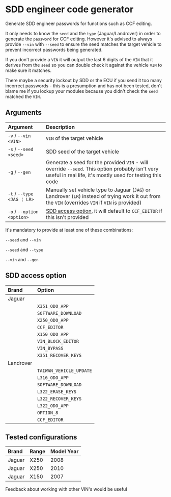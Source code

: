 # SDD engineer code generator

Generate SDD engineer passwords for functions such as CCF editing.

It only needs to know the `seed` and the `type` (Jaguar/Landrover) in order to generate the `password` for CCF editing. However it's advised to always provide `--vin` with `--seed` to ensure the seed matches the target vehicle to prevent incorrect passwords being generated.

If you don't provide a `VIN` it will output the last 6 digits of the `VIN` that it derives from the `seed` so you can double check it against the vehicle `VIN` to make sure it matches.

There maybe a security lockout by SDD or the ECU if you send it too many incorrect passwords - this is a presumption and has not been tested, don't blame me if you lockup your modules because you didn't check the `seed` matched the `VIN`.

## Arguments

| Argument | Description |
|:------|:------------|
|`-v` / `--vin <VIN>`|`VIN` of the target vehicle|
|`-s` / `--seed <seed>`|SDD seed of the target vehicle|
|`-g` / `--gen`|Generate a seed for the provided `VIN` - will override `--seed`. This option probably isn't very useful in real life, it's mostly used for testing this code|
|`-t` / `--type <JAG ¦ LR>`|Manually set vehicle type to Jaguar (`JAG`) or Landrover (`LR`) instead of trying work it out from the `VIN` (overrides `VIN` if `VIN` is provided)|
|`-o` / `--option <option>`|[SDD access option](#sdd-access-option), it will default to `CCF_EDITOR` if this isn't provided|

It's mandatory to provide at least one of these combinations:

`--seed` and `--vin`

`--seed` and `--type`

`--vin` and `--gen`

## SDD access option

| Brand | Option |
|:------|:------------|
|Jaguar| |
| |`X351_ODO_APP`|
| |`SOFTWARE_DOWNLOAD`|
| |`X250_ODO_APP`|
| |`CCF_EDITOR`|
| |`X150_ODO_APP`|
| |`VIN_BLOCK_EDITOR`|
| |`VIN_BYPASS`|
| |`X351_RECOVER_KEYS`|
|Landrover| |
| |`TAIWAN_VEHICLE_UPDATE`|
| |`L316_ODO_APP`|
| |`SOFTWARE_DOWNLOAD`|
| |`L322_ERASE_KEYS`|
| |`L322_RECOVER_KEYS`|
| |`L322_ODO_APP`|
| |`OPTION_8`|
| |`CCF_EDITOR`|

## Tested configurations

| Brand | Range | Model Year |
|:------|:-----|:------------|
|Jaguar|X250|2008|
|Jaguar|X250|2010|
|Jaguar|X150|2007|

Feedback about working with other VIN's would be useful
